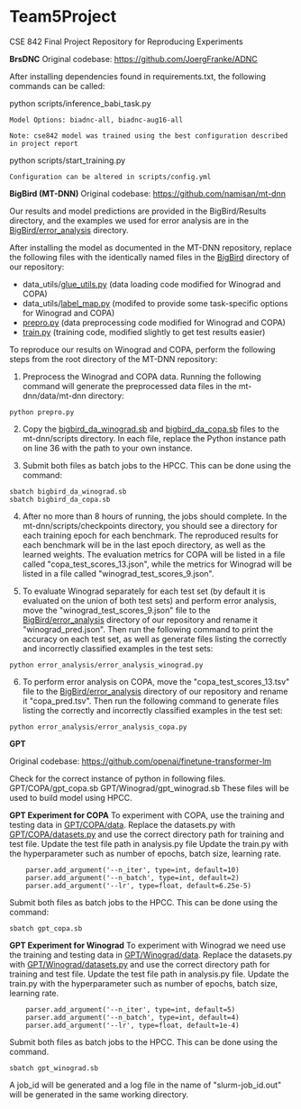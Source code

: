 # Team5Project
CSE 842 Final Project Repository for Reproducing Experiments


**BrsDNC**
Original codebase: https://github.com/JoergFranke/ADNC

After installing dependencies found in requirements.txt, the following commands can be called:

  python scripts/inference_babi_task.py <model>
  
    Model Options: biadnc-all, biadnc-aug16-all
    
    Note: cse842 model was trained using the best configuration described in project report
    
  
  python scripts/start_training.py
  
    Configuration can be altered in scripts/config.yml
    
  
  
**BigBird (MT-DNN)** Original codebase: https://github.com/namisan/mt-dnn

Our results and model predictions are provided in the BigBird/Results directory, and the examples we used for error analysis are in the [BigBird/error_analysis](BigBird/error_analysis) directory.

After installing the model as documented in the MT-DNN repository, replace the following files with the identically named files in the [BigBird](BigBird) directory of our repository:
* data_utils/[glue_utils.py](BigBird/glue_utils.py) (data loading code modified for Winograd and COPA)
* data_utils/[label_map.py](BigBird/label_map.py) (modifed to provide some task-specific options for Winograd and COPA)
* [prepro.py](BigBird/prepro.py) (data preprocessing code modified for Winograd and COPA)
* [train.py](BigBird/train.py) (training code, modified slightly to get test results easier)

To reproduce our results on Winograd and COPA, perform the following steps from the root directory of the MT-DNN repository:
1. Preprocess the Winograd and COPA data. Running the following command will generate the preprocessed data files in the mt-dnn/data/mt-dnn directory:
```
python prepro.py
```
2. Copy the [bigbird_da_winograd.sb](BigBird/bigbird_da_winograd.sb) and [bigbird_da_copa.sb](BigBird/bigbird_da_copa.sb) files to the mt-dnn/scripts directory. In each file, replace the Python instance path on line 36 with the path to your own instance.

3. Submit both files as batch jobs to the HPCC. This can be done using the command:
```
sbatch bigbird_da_winograd.sb
sbatch bigbird_da_copa.sb
```

4. After no more than 8 hours of running, the jobs should complete. In the mt-dnn/scripts/checkpoints directory, you should see a directory for each training epoch for each benchmark. The reproduced results for each benchmark will be in the last epoch directory, as well as the learned weights. The evaluation metrics for COPA will be listed in a file called "copa_test_scores_13.json", while the metrics for Winograd will be listed in a file called "winograd_test_scores_9.json".

5. To evaluate Winograd separately for each test set (by default it is evaluated on the union of both test sets) and perform error analysis, move the "winograd_test_scores_9.json" file to the [BigBird/error_analysis](BigBird/error_analysis) directory of our repository and rename it "winograd_pred.json". Then run the following command to print the accuracy on each test set, as well as generate files listing the correctly and incorrectly classified examples in the test sets:
```
python error_analysis/error_analysis_winograd.py
```

6. To perform error analysis on COPA, move the "copa_test_scores_13.tsv" file to the [BigBird/error_analysis](BigBird/error_analysis) directory of our repository and rename it "copa_pred.tsv". Then run the following command to generate files listing the correctly and incorrectly classified examples in the test set:
```
python error_analysis/error_analysis_copa.py
```
**GPT** 

Original codebase: https://github.com/openai/finetune-transformer-lm

Check for the correct instance of python in following files.
GPT/COPA/gpt_copa.sb
GPT/Winograd/gpt_winograd.sb
These files will be used to build model using HPCC.

**GPT Experiment for COPA**
To experiment with COPA, use the training and testing data in [GPT/COPA/data](GPT/COPA/data).
Replace the datasets.py with [GPT/COPA/datasets.py](GPT/COPA/datasets.py) and use the correct directory path for training and test file.
Update the test file path in analysis.py file
Update the train.py with the hyperparameter such as number of epochs, batch size, learning rate.
```
    parser.add_argument('--n_iter', type=int, default=10)
    parser.add_argument('--n_batch', type=int, default=2)
    parser.add_argument('--lr', type=float, default=6.25e-5)
```
Submit both files as batch jobs to the HPCC. This can be done using the command:
```
sbatch gpt_copa.sb
```
**GPT Experiment for Winograd**
To experiment with Winograd we need use the training and testing data in [GPT/Winograd/data](GPT/Winograd/data). Replace the datasets.py with [GPT/Winograd/datasets.py](GPT/Winograd/datasets.py) and use the correct directory path for training and test file.
Update the test file path in analysis.py file.
Update the train.py with the hyperparameter such as number of epochs, batch size, learning rate.
```
    parser.add_argument('--n_iter', type=int, default=5)
    parser.add_argument('--n_batch', type=int, default=4)
    parser.add_argument('--lr', type=float, default=1e-4)
```
Submit both files as batch jobs to the HPCC. This can be done using the command.

```
sbatch gpt_winograd.sb
```


A job_id will be generated and a log file in the name of "slurm-job_id.out" will be generated in the same working directory.

